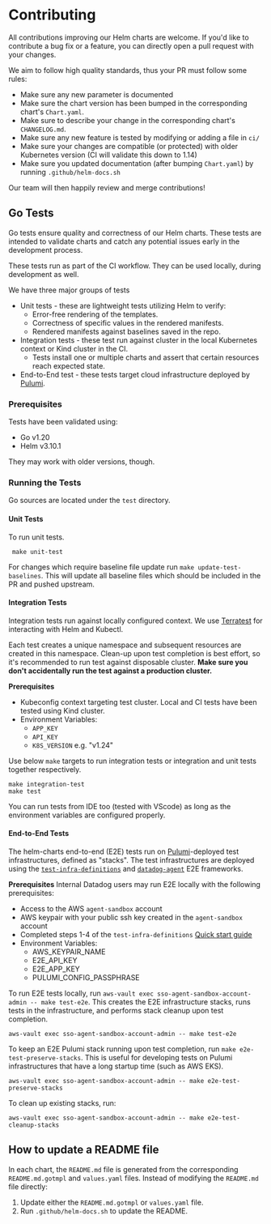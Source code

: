 # Contributing

All contributions improving our Helm charts are welcome. If you'd like to contribute a bug fix or a feature, you can directly open a pull request with your changes.

We aim to follow high quality standards, thus your PR must follow some rules:

- Make sure any new parameter is documented
- Make sure the chart version has been bumped in the corresponding chart's `Chart.yaml`.
- Make sure to describe your change in the corresponding chart's `CHANGELOG.md`.
- Make sure any new feature is tested by modifying or adding a file in `ci/`
- Make sure your changes are compatible (or protected) with older Kubernetes version (CI will validate this down to 1.14)
- Make sure you updated documentation (after bumping `Chart.yaml`) by running `.github/helm-docs.sh`

Our team will then happily review and merge contributions!

## Go Tests

Go tests ensure quality and correctness of our Helm charts. These tests are intended to validate charts and catch any potential issues early in the development process.

These tests run as part of the CI workflow. They can be used locally, during development as well.

We have three major groups of tests
* Unit tests - these are lightweight tests utilizing Helm to verify:
  * Error-free rendering of the templates.
  * Correctness of specific values in the rendered manifests.
  * Rendered manifests against baselines saved in the repo.
* Integration tests - these test run against cluster in the local Kubernetes context or Kind cluster in the CI.
  * Tests install one or multiple charts and assert that certain resources reach expected state.
* End-to-End test - these tests target cloud infrastructure deployed by [Pulumi][pulumi].

### Prerequisites

Tests have been validated using:
* Go v1.20
* Helm v3.10.1

They may work with older versions, though.

### Running the Tests
Go sources are located under the `test` directory.

#### Unit Tests
To run unit tests.

```shell
 make unit-test
 ```

For changes which require baseline file update run `make update-test-baselines`. This will update all baseline files which should be included in the PR and pushed upstream.

#### Integration Tests
Integration tests run against locally configured context. We use [Terratest][terratest] for interacting with Helm and Kubectl.

Each test creates a unique namespace and subsequent resources are created in this namespace. Clean-up upon test completion is best effort, so it's recommended to run test against disposable cluster. **Make sure you don't accidentally run the test against a production cluster.**

**Prerequisites**
* Kubeconfig context targeting test cluster. Local and CI tests have been tested using Kind cluster.
* Environment Variables:
  * `APP_KEY`
  * `API_KEY`
  * `K8S_VERSION` e.g. "v1.24"

Use below `make` targets to run integration tests or integration and unit tests together respectively.

```shell
make integration-test
make test
```
You can run tests from IDE too (tested with VScode) as long as the environment variables are configured properly.

#### End-to-End Tests
The helm-charts end-to-end (E2E) tests run on [Pulumi][pulumi]-deployed test infrastructures, defined as "stacks". The test infrastructures are deployed using the [`test-infra-definitions`][test-infra-repo] and [`datadog-agent`][agent-e2e-source] E2E frameworks.

**Prerequisites**
Internal Datadog users may run E2E locally with the following prerequisites:

* Access to the AWS `agent-sandbox` account
* AWS keypair with your public ssh key created in the `agent-sandbox` account
* Completed steps 1-4 of the `test-infra-definitions` [Quick start guide][test-infra-quickstart]
* Environment Variables:
  * AWS_KEYPAIR_NAME
  * E2E_API_KEY
  * E2E_APP_KEY
  * PULUMI_CONFIG_PASSPHRASE

To run E2E tests locally, run `aws-vault exec sso-agent-sandbox-account-admin -- make test-e2e`. This creates the E2E infrastructure stacks, runs tests in the infrastructure, and performs stack cleanup upon test completion.

```shell
aws-vault exec sso-agent-sandbox-account-admin -- make test-e2e
```

To keep an E2E Pulumi stack running upon test completion, run `make e2e-test-preserve-stacks`. This is useful for developing tests on Pulumi infrastructures that have a long startup time (such as AWS EKS).

```shell
aws-vault exec sso-agent-sandbox-account-admin -- make e2e-test-preserve-stacks
```

To clean up existing stacks, run:

```shell
aws-vault exec sso-agent-sandbox-account-admin -- make e2e-test-cleanup-stacks
```
 
## How to update a README file

In each chart, the `README.md` file is generated from the corresponding `README.md.gotmpl` and `values.yaml` files. Instead of modifying the `README.md` file directly:
1. Update either the `README.md.gotmpl` or `values.yaml` file.
1. Run `.github/helm-docs.sh` to update the README.


[go-ws]:https://go.dev/ref/mod#workspaces
[terratest]:https://github.com/gruntwork-io/terratest
[pulumi]:https://www.pulumi.com/
[test-infra-repo]:https://github.com/DataDog/test-infra-definitions
[agent-e2e-source]:https://github.com/DataDog/datadog-agent/tree/main/test/new-e2e
[test-infra-quickstart]:https://github.com/DataDog/test-infra-definitions#quick-start-guide
